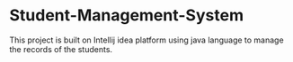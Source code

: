 # Student-Management-System
This project is built on Intellij idea platform using java language to manage the records of the students.
